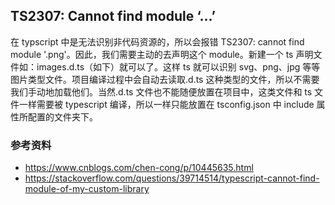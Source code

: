## TS2307: Cannot find module ‘...’

在 typscript 中是无法识别非代码资源的，所以会报错 TS2307: cannot find module '.png'。因此，我们需要主动的去声明这个 module。新建一个 ts 声明文件如：images.d.ts（如下）就可以了。这样 ts 就可以识别 svg、png、jpg 等等图片类型文件。项目编译过程中会自动去读取.d.ts 这种类型的文件，所以不需要我们手动地加载他们。当然.d.ts 文件也不能随便放置在项目中，这类文件和 ts 文件一样需要被 typescript 编译，所以一样只能放置在 tsconfig.json 中 include 属性所配置的文件夹下。

### 参考资料

- https://www.cnblogs.com/chen-cong/p/10445635.html
- https://stackoverflow.com/questions/39714514/typescript-cannot-find-module-of-my-custom-library
